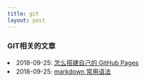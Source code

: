 ```yaml
---
title: git
layout: post
---
```


### GIT相关的文章

<li>2018-09-25: <a href="/2018/09/25/github-pages.html">怎么搭建自己的 GitHub Pages</a></li>


<li>2018-09-25: <a href="/2018/09/25/github-pages.html">markdown 常用语法</a></li>